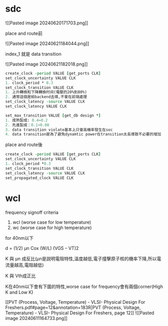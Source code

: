 # sdc

![[Pasted image 20240620171703.png]]

place and route前


![[Pasted image 20240621184044.png]]

index_1 就是 data transition

![[Pasted image 20240621182018.png]]
``` TCL
create_clock -period VALUE [get_ports CLK]
set_clock_uncertainty VALUE CLK
1. clock_period * 0.3
set_clock_transition VALUE CLK
1. 上升轉換和下降轉換时间(電壓的20%到80%)
2. 通常這個是給backend去填,不會在前端處理
set_clock_latency -source VALUE CLK
set_clock_latency VALUE CLK

set_max_transition VALUE [get_db design *]
1. 成熟製成: 0.4~0.2
2. 先進製成：0.1~0.08
3. data transition violate基本上只會高機率發生在soc
4. data transition是為了避免dynamtic power在transition太長導致不必要的增加
```

place and route後
``` TCL
create_clock -period VALUE [get_ports CLK]
set_clock_uncertainty VALUE CLK
1. clock_period *0.3
set_clock_transition VALUE CLK 
set_clock_latency -source VALUE CLK
set_propagated_clock VALUE CLK
```

# wcl

frequency signoff criteria
1. wcl (worse case for low temperature)
2. wc (worse case for high temperature)


for 40nm以下

d = (1/2) μn Cox (W/L) (VGS – VT)2

K 與 μn 成反比(μn是説明電阻特性,溫度越低,電子撞擊原子核的機率下降,所以電流量越高,電阻越低)

K 與 Vth成正比

K在40nm以下會有下圖的特性,worse case for frequency會有兩個corner(High K and Low K)

[[PVT (Process, Voltage, Temperature) - VLSI- Physical Design For Freshers.pdf#page=12&annotation=183R|PVT (Process, Voltage, Temperature) - VLSI- Physical Design For Freshers, page 12]]
![[Pasted image 20240611164733.png]]
